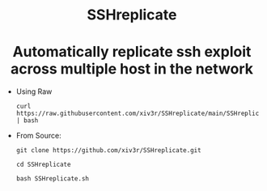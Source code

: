 <h1 align="center"> SSHreplicate</h1>
<h1 align="center"> Automatically replicate ssh exploit across multiple host in the network
</h1>

- Using Raw

      curl https://raw.githubusercontent.com/xiv3r/SSHreplicate/main/SSHreplicate.sh | bash


- From Source:

      git clone https://github.com/xiv3r/SSHreplicate.git

      cd SSHreplicate

      bash SSHreplicate.sh
